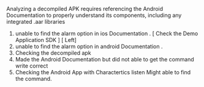 Analyzing a decompiled APK requires referencing the Android Documentation to properly understand its components, including any integrated .aar libraries

1. unable to find the alarm option in ios Documentation . [ Check the Demo Application SDK ] [ Left]
2. unable to find the alarm option in android Documentation .
3. Checking the decompiled apk
4. Made the Android Documentation but did not able to get the command write correct 
5. Checking the Android App with Charactertics listen Might able to find the command. 